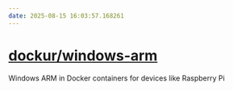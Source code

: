 ```yaml
---
date: 2025-08-15 16:03:57.168261
---
```


# [dockur/windows-arm](https://github.com/dockur/windows-arm)

Windows ARM in Docker containers for devices like Raspberry Pi